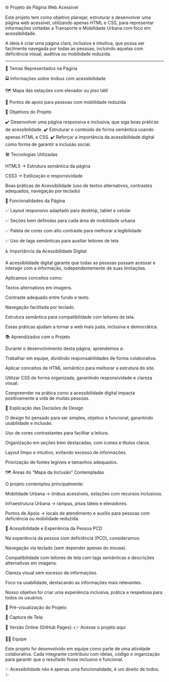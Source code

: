 🌐 Projeto de Página Web Acessível

Este projeto tem como objetivo planejar, estruturar e desenvolver uma página web acessível, utilizando apenas HTML e CSS, para representar informações voltadas a Transporte e Mobilidade Urbana com foco em acessibilidade.

A ideia é criar uma página clara, inclusiva e intuitiva, que possa ser facilmente navegada por todas as pessoas, incluindo aquelas com deficiência visual, auditiva ou mobilidade reduzida.

---

🧭 Temas Representados na Página

🚍 Informações sobre ônibus com acessibilidade

🗺️ Mapa das estações com elevador ou piso tátil

🤝 Pontos de apoio para pessoas com mobilidade reduzida

📌 Objetivos do Projeto

✔️ Desenvolver uma página responsiva e inclusiva, que siga boas práticas de acessibilidade.
✔️ Estruturar o conteúdo de forma semântica usando apenas HTML e CSS.
✔️ Reforçar a importância da acessibilidade digital como forma de garantir a inclusão social.

🛠️ Tecnologias Utilizadas

HTML5 → Estrutura semântica da página

CSS3 → Estilização e responsividade

Boas práticas de Acessibilidade (uso de textos alternativos, contrastes adequados, navegação por teclado)

🎨 Funcionalidades da Página

✅ Layout responsivo adaptado para desktop, tablet e celular

✅ Seções bem definidas para cada área de mobilidade urbana

✅ Paleta de cores com alto contraste para melhorar a legibilidade

✅ Uso de tags semânticas para auxiliar leitores de tela

♿ Importância da Acessibilidade Digital

A acessibilidade digital garante que todas as pessoas possam acessar e interagir com a informação, independentemente de suas limitações.

Aplicamos conceitos como:

Textos alternativos em imagens.

Contraste adequado entre fundo e texto.

Navegação facilitada por teclado.

Estrutura semântica para compatibilidade com leitores de tela.

Essas práticas ajudam a tornar a web mais justa, inclusiva e democrática.

📚 Aprendizados com o Projeto

Durante o desenvolvimento desta página, aprendemos a:

Trabalhar em equipe, dividindo responsabilidades de forma colaborativa.

Aplicar conceitos de HTML semântico para melhorar a estrutura do site.

Utilizar CSS de forma organizada, garantindo responsividade e clareza visual.

Compreender na prática como a acessibilidade digital impacta positivamente a vida de muitas pessoas.

🎨 Explicação das Decisões de Design

O design foi pensado para ser simples, objetivo e funcional, garantindo usabilidade e inclusão.

Uso de cores contrastantes para facilitar a leitura.

Organização em seções bem destacadas, com ícones e títulos claros.

Layout limpo e intuitivo, evitando excesso de informações.

Priorização de fontes legíveis e tamanhos adequados.

🗺️ Áreas do “Mapa da Inclusão” Contempladas

O projeto contemplou principalmente:

Mobilidade Urbana → ônibus acessíveis, estações com recursos inclusivos.

Infraestrutura Urbana → rampas, pisos táteis e elevadores.

Pontos de Apoio → locais de atendimento e auxílio para pessoas com deficiência ou mobilidade reduzida.

👤 Acessibilidade e Experiência da Pessoa PCD

Na experiência da pessoa com deficiência (PCD), consideramos:

Navegação via teclado (sem depender apenas do mouse).

Compatibilidade com leitores de tela com tags semânticas e descrições alternativas em imagens.

Clareza visual sem excesso de informações.

Foco na usabilidade, destacando as informações mais relevantes.

Nosso objetivo foi criar uma experiência inclusiva, prática e respeitosa para todos os usuários.

👀 Pré-visualização do Projeto

📸 Captura de Tela:


🔗 Versão Online (GitHub Pages):
👉 Acesse o projeto aqui

👩‍💻 Equipe

Este projeto foi desenvolvido em equipe como parte de uma atividade colaborativa.
Cada integrante contribuiu com ideias, código e organização para garantir que o resultado fosse inclusivo e funcional.

✨ Acessibilidade não é apenas uma funcionalidade, é um direito de todos. ✨
